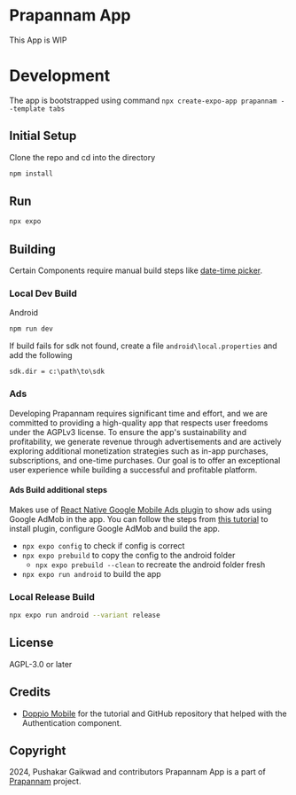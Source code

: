 # Prapannam App

This App is WIP

# Development

The app is bootstrapped using command `npx create-expo-app prapannam --template tabs`


## Initial Setup

Clone the repo and cd into the directory

```bash	
npm install
```

## Run

```bash
npx expo
```



## Building

Certain Components require manual build steps like [date-time picker](https://github.com/react-native-datetimepicker/datetimepicker/blob/HEAD/docs/manual-installation.md). 

### Local Dev Build

Android
```bash
npm run dev
```

If build fails for sdk not found, create a file `android\local.properties` and add the following

`sdk.dir = c:\path\to\sdk`

### Ads

Developing Prapannam requires significant time and effort, and we are committed to providing a high-quality app that respects user freedoms under the AGPLv3 license. To ensure the app's sustainability and profitability, we generate revenue through advertisements and are actively exploring additional monetization strategies such as in-app purchases, subscriptions, and one-time purchases. Our goal is to offer an exceptional user experience while building a successful and profitable platform.


#### Ads Build additional steps

Makes use of [React Native Google Mobile Ads plugin](https://docs.page/invertase/react-native-google-mobile-ads) to show ads using Google AdMob in the app. You can follow the steps from [this tutorial](https://dev.to/josie/adding-google-admob-to-expo-apps-2din) to install plugin, configure Google AdMob and build the app.
- `npx expo config` to check if config is correct
- `npx expo prebuild` to copy the config to the android folder
    - `npx expo prebuild --clean` to recreate the android folder fresh
- `npx expo run android` to build the app

### Local Release Build

```bash	
npx expo run android --variant release
```

## License

AGPL-3.0 or later

## Credits

- [Doppio Mobile](https://github.com/NagariaHussain/doppio_mobile) for the tutorial and GitHub repository that helped with the Authentication component.

## Copyright

2024, Pushakar Gaikwad and contributors
Prapannam App is a part of [Prapannam](https://www.prapannam.com) project.